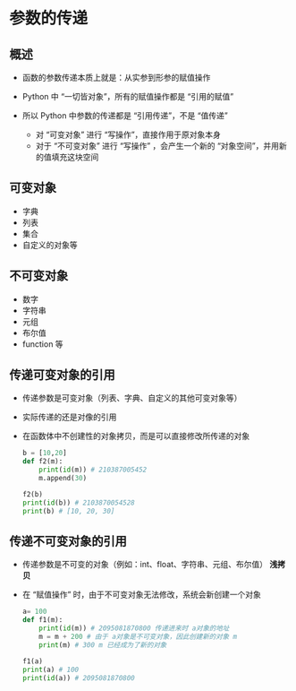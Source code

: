 # 参数的传递

## 概述

+ 函数的参数传递本质上就是：从实参到形参的赋值操作
+ Python 中 “一切皆对象”，所有的赋值操作都是 “引用的赋值”
+ 所以 Python 中参数的传递都是 “引用传递”，不是 “值传递”

  + 对 “可变对象” 进行 “写操作”，直接作用于原对象本身
  + 对于 “不可变对象” 进行 “写操作” ，会产生一个新的 “对象空间”，并用新的值填充这块空间

## 可变对象

+ 字典
+ 列表
+ 集合
+ 自定义的对象等

## 不可变对象

+ 数字
+ 字符串
+ 元组
+ 布尔值
+ function 等

## 传递可变对象的引用

+ 传递参数是可变对象（列表、字典、自定义的其他可变对象等）
+ 实际传递的还是对像的引用
+ 在函数体中不创建性的对象拷贝，而是可以直接修改所传递的对象

  ```py
  b = [10,20]
  def f2(m):
      print(id(m)) # 210387005452
      m.append(30)

  f2(b)
  print(id(b)) # 2103870054528
  print(b) # [10, 20, 30]
  ```

## 传递不可变对象的引用

+ 传递参数是不可变的对象（例如：int、float、字符串、元组、布尔值） **浅拷贝**
+ 在 “赋值操作” 时，由于不可变对象无法修改，系统会新创建一个对象

  ```py
  a= 100
  def f1(m):
      print(id(m)) # 2095081870800 传递进来时 a对象的地址
      m = m + 200 # 由于 a对象是不可变对象，因此创建新的对象 m
      print(m) # 300 m 已经成为了新的对象

  f1(a)
  print(a) # 100
  print(id(a)) # 2095081870800
  ```
